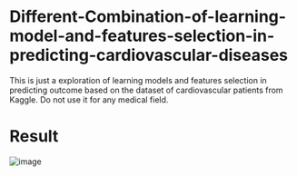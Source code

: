 # Different-Combination-of-learning-model-and-features-selection-in-predicting-cardiovascular-diseases
This is just a exploration of learning models and features selection in predicting outcome based on the dataset of cardiovascular patients from Kaggle. Do not use it for any medical field.
# Result
![image](https://github.com/user-attachments/assets/17e4c2a0-45b6-443c-ac33-fd0876c89f86)

